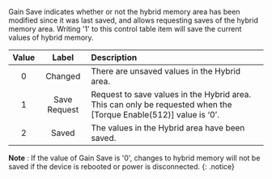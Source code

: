 Gain Save indicates whether or not the hybrid memory area has been modified since it was last saved, and allows requesting saves of the hybrid memory area.
Writing '1' to this control table item will save the current values of hybrid memory.

| Value | Label              | Description                                                                                            |
| :---: | :----------------: | :------------------------------------------------------------------------------------------------------|
| 0     | Changed            | There are unsaved values in the Hybrid area.                                                           |
| 1     | Save Request       | Request to save values in the Hybrid area. This can only be requested when the [Torque Enable(512)] value is ‘0’. |
| 2     | Saved              | The values in the Hybrid area have been saved.                                                         |


**Note** : If the value of Gain Save is '0', changes to hybrid memory will not be saved if the device is rebooted or power is disconnected.
{: .notice}


